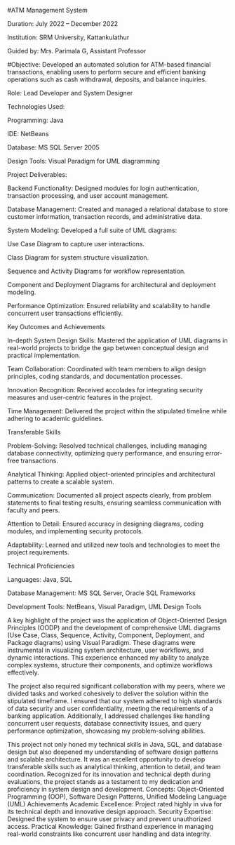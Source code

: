 #ATM Management System

Duration: July 2022 – December 2022

Institution: SRM University, Kattankulathur

Guided by: Mrs. Parimala G, Assistant Professor

#Objective: Developed an automated solution for ATM-based financial transactions, enabling users to perform secure and efficient banking operations such as cash withdrawal, deposits, and balance inquiries.

Role: Lead Developer and System Designer

Technologies Used:

Programming: Java

IDE: NetBeans

Database: MS SQL Server 2005

Design Tools: Visual Paradigm for UML diagramming

Project Deliverables:

Backend Functionality: Designed modules for login authentication, transaction processing, and user account management.

Database Management: Created and managed a relational database to store customer information, transaction records, and administrative data.

System Modeling: Developed a full suite of UML diagrams:

Use Case Diagram to capture user interactions.

Class Diagram for system structure visualization.

Sequence and Activity Diagrams for workflow representation.

Component and Deployment Diagrams for architectural and deployment modeling.

Performance Optimization: Ensured reliability and scalability to handle concurrent user transactions efficiently.

Key Outcomes and Achievements

In-depth System Design Skills: Mastered the application of UML diagrams in real-world projects to bridge the gap between conceptual design and practical implementation.

Team Collaboration: Coordinated with team members to align design principles, coding standards, and documentation processes.

Innovation Recognition: Received accolades for integrating security measures and user-centric features in the project.

Time Management: Delivered the project within the stipulated timeline while adhering to academic guidelines.

Transferable Skills

Problem-Solving: Resolved technical challenges, including managing database connectivity, optimizing query performance, and ensuring error-free transactions.

Analytical Thinking: Applied object-oriented principles and architectural patterns to create a scalable system.

Communication: Documented all project aspects clearly, from problem statements to final testing results, ensuring seamless communication with faculty and peers.

Attention to Detail: Ensured accuracy in designing diagrams, coding modules, and implementing security protocols.

Adaptability: Learned and utilized new tools and technologies to meet the project requirements.

Technical Proficiencies

Languages: Java, SQL

Database Management: MS SQL Server, Oracle SQL Frameworks

Development Tools: NetBeans, Visual Paradigm, UML Design Tools

A key highlight of the project was the application of Object-Oriented Design Principles (OODP) and the development of comprehensive UML diagrams (Use Case, Class, Sequence, Activity, Component, Deployment, and Package diagrams) using Visual Paradigm. These diagrams were instrumental in visualizing system architecture, user workflows, and dynamic interactions. This experience enhanced my ability to analyze complex systems, structure their components, and optimize workflows effectively.

The project also required significant collaboration with my peers, where we divided tasks and worked cohesively to deliver the solution within the stipulated timeframe. I ensured that our system adhered to high standards of data security and user confidentiality, meeting the requirements of a banking application. Additionally, I addressed challenges like handling concurrent user requests, database connectivity issues, and query performance optimization, showcasing my problem-solving abilities.

This project not only honed my technical skills in Java, SQL, and database design but also deepened my understanding of software design patterns and scalable architecture. It was an excellent opportunity to develop transferable skills such as analytical thinking, attention to detail, and team coordination. Recognized for its innovation and technical depth during evaluations, the project stands as a testament to my dedication and proficiency in system design and development.
Concepts: Object-Oriented Programming (OOP), Software Design Patterns, Unified Modeling Language (UML)
Achievements
Academic Excellence: Project rated highly in viva for its technical depth and innovative design approach.
Security Expertise: Designed the system to ensure user privacy and prevent unauthorized access.
Practical Knowledge: Gained firsthand experience in managing real-world constraints like concurrent user handling and data integrity.
